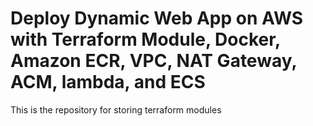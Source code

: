 # Deploy Dynamic Web App on AWS with Terraform Module, Docker, Amazon ECR, VPC, NAT Gateway, ACM, lambda, and ECS
This is the repository for storing terraform modules



